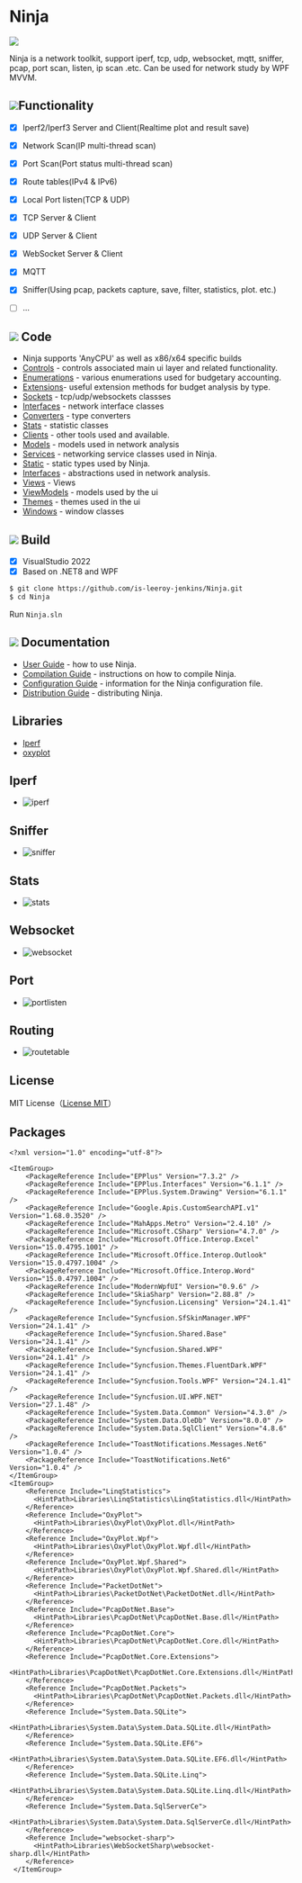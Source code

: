 # Ninja

![](https://github.com/is-leeroy-jenkins/Ninja/blob/master/Resources/Assets/GitHubImages/ProjectTemplate.png)

Ninja is a network toolkit, support iperf, tcp, udp, websocket, 
mqtt, sniffer, pcap, port scan, listen, ip scan .etc.
Can be used  for network study by WPF MVVM.


## ![](https://github.com/is-leeroy-jenkins/Ninja/blob/master/Resources/Assets/GitHubImages/features.png)Functionality

- [x] Iperf2/Iperf3 Server and Client(Realtime plot and result save)
- [x] Network Scan(IP multi-thread scan)
- [x] Port Scan(Port status multi-thread scan)
- [x] Route tables(IPv4 & IPv6)
- [x] Local Port listen(TCP & UDP)
- [x] TCP Server & Client
- [x] UDP Server & Client
- [x] WebSocket Server & Client
- [x] MQTT
- [x] Sniffer(Using pcap, packets capture, save, filter, statistics, plot. etc.)
- [ ] ...


## ![](https://github.com/is-leeroy-jenkins/Ninja/blob/master/Resources/Assets/GitHubImages/csharp.png) Code

- Ninja supports 'AnyCPU' as well as x86/x64 specific builds
- [Controls](https://github.com/is-leeroy-jenkins/Ninja/tree/master/UI/Controls) - controls associated main ui layer and related functionality.
- [Enumerations](https://github.com/is-leeroy-jenkins/Ninja/tree/master/Enumerations) - various enumerations used for budgetary accounting.
- [Extensions](https://github.com/is-leeroy-jenkins/Ninja/tree/master/Extensions)- useful extension methods for budget analysis by type.
- [Sockets](https://github.com/is-leeroy-jenkins/Ninja/tree/master/Network/Sockets) - tcp/udp/websockets classses
- [Interfaces](https://github.com/is-leeroy-jenkins/Ninja/tree/master/Network/Sockets) - network interface classes
- [Converters](https://github.com/is-leeroy-jenkins/Ninja/tree/master/Network/Converters) - type converters 
- [Stats](https://github.com/is-leeroy-jenkins/Ninja/tree/master/Network/Stats) - statistic classes 
- [Clients](https://github.com/is-leeroy-jenkins/Ninja/tree/master/Clients) - other tools used and available.
- [Models](https://github.com/is-leeroy-jenkins/Ninja/tree/master/Network/Models) - models used in network analysis
- [Services](https://github.com/is-leeroy-jenkins/Ninja/tree/master/Services) - networking service classes used in Ninja.
- [Static](https://github.com/is-leeroy-jenkins/Ninja/tree/master/Static) - static types used by Ninja.
- [Interfaces](https://github.com/is-leeroy-jenkins/Ninja/tree/master/Network/Interfaces) - abstractions used in network analysis.
- [Views](https://github.com/is-leeroy-jenkins/Ninja/tree/master/UI/Views) - Views
- [ViewModels](https://github.com/is-leeroy-jenkins/Ninja/tree/master/UI/ViewModels) - models used by the ui
- [Themes](https://github.com/is-leeroy-jenkins/Ninja/tree/master/UI/Themes) - themes used in the ui
- [Windows](https://github.com/is-leeroy-jenkins/Ninja/tree/master/UI/Windows) - window classes

## ![](https://github.com/is-leeroy-jenkins/Ninja/blob/master/Resources/Assets/GitHubImages/tools.png) Build

- [x] VisualStudio 2022
- [x] Based on .NET8 and WPF

```bash
$ git clone https://github.com/is-leeroy-jenkins/Ninja.git
$ cd Ninja
```
Run `Ninja.sln`


## ![](https://github.com/is-leeroy-jenkins/Ninja/blob/master/Resources/Assets/GitHubImages/documentation.png) Documentation

- [User Guide](Resources/Github/Users.md) - how to use Ninja.
- [Compilation Guide](Resources/Github/Compilation.md) - instructions on how to compile Ninja.
- [Configuration Guide](Resources/Github/Configuration.md) - information for the Ninja configuration file. 
- [Distribution Guide](Resources/Github/Distribution.md) -  distributing Ninja.



## ![]()  Libraries

* [Iperf](https://github.com/esnet/iperf)
* [oxyplot](https://github.com/oxyplot/oxyplot)

## Iperf
- ![iperf](https://github.com/is-leeroy-jenkins/Ninja/blob/master/Resources/Assets/DemoImages/iperf.png)

## Sniffer
- ![sniffer](https://github.com/is-leeroy-jenkins/Ninja/blob/master/Resources/Assets/DemoImages/sniffer.png)

## Stats
- ![stats](https://github.com/is-leeroy-jenkins/Ninja/blob/master/Resources/Assets/DemoImages/snifferstats.png)

## Websocket
- ![websocket](https://github.com/is-leeroy-jenkins/Ninja/blob/master/Resources/Assets/DemoImages/websocket.png)

## Port
- ![portlisten](https://github.com/is-leeroy-jenkins/Ninja/blob/master/Resources/Assets/DemoImages/portlisten.png)

## Routing
- ![routetable](https://github.com/is-leeroy-jenkins/Ninja/blob/master/Resources/Assets/DemoImages/routetable.png)

## License

MIT License（[License MIT](./LICENSE)）


## Packages
```
<?xml version="1.0" encoding="utf-8"?>

<ItemGroup>    
    <PackageReference Include="EPPlus" Version="7.3.2" />
    <PackageReference Include="EPPlus.Interfaces" Version="6.1.1" />
    <PackageReference Include="EPPlus.System.Drawing" Version="6.1.1" />
    <PackageReference Include="Google.Apis.CustomSearchAPI.v1" Version="1.68.0.3520" />
    <PackageReference Include="MahApps.Metro" Version="2.4.10" />
    <PackageReference Include="Microsoft.CSharp" Version="4.7.0" />
    <PackageReference Include="Microsoft.Office.Interop.Excel" Version="15.0.4795.1001" />
    <PackageReference Include="Microsoft.Office.Interop.Outlook" Version="15.0.4797.1004" />
    <PackageReference Include="Microsoft.Office.Interop.Word" Version="15.0.4797.1004" />
    <PackageReference Include="ModernWpfUI" Version="0.9.6" />
    <PackageReference Include="SkiaSharp" Version="2.88.8" />
    <PackageReference Include="Syncfusion.Licensing" Version="24.1.41" />
    <PackageReference Include="Syncfusion.SfSkinManager.WPF" Version="24.1.41" />
    <PackageReference Include="Syncfusion.Shared.Base" Version="24.1.41" />
    <PackageReference Include="Syncfusion.Shared.WPF" Version="24.1.41" />
    <PackageReference Include="Syncfusion.Themes.FluentDark.WPF" Version="24.1.41" />
    <PackageReference Include="Syncfusion.Tools.WPF" Version="24.1.41" />
    <PackageReference Include="Syncfusion.UI.WPF.NET" Version="27.1.48" />
    <PackageReference Include="System.Data.Common" Version="4.3.0" />
    <PackageReference Include="System.Data.OleDb" Version="8.0.0" />
    <PackageReference Include="System.Data.SqlClient" Version="4.8.6" />
    <PackageReference Include="ToastNotifications.Messages.Net6" Version="1.0.4" />
    <PackageReference Include="ToastNotifications.Net6" Version="1.0.4" />
</ItemGroup>  
<ItemGroup>
    <Reference Include="LinqStatistics">
      <HintPath>Libraries\LinqStatistics\LinqStatistics.dll</HintPath>
    </Reference>
    <Reference Include="OxyPlot">
      <HintPath>Libraries\OxyPlot\OxyPlot.dll</HintPath>
    </Reference>
    <Reference Include="OxyPlot.Wpf">
      <HintPath>Libraries\OxyPlot\OxyPlot.Wpf.dll</HintPath>
    </Reference>
    <Reference Include="OxyPlot.Wpf.Shared">
      <HintPath>Libraries\OxyPlot\OxyPlot.Wpf.Shared.dll</HintPath>
    </Reference>
    <Reference Include="PacketDotNet">
      <HintPath>Libraries\PacketDotNet\PacketDotNet.dll</HintPath>
    </Reference>
    <Reference Include="PcapDotNet.Base">
      <HintPath>Libraries\PcapDotNet\PcapDotNet.Base.dll</HintPath>
    </Reference>
    <Reference Include="PcapDotNet.Core">
      <HintPath>Libraries\PcapDotNet\PcapDotNet.Core.dll</HintPath>
    </Reference>
    <Reference Include="PcapDotNet.Core.Extensions">
      <HintPath>Libraries\PcapDotNet\PcapDotNet.Core.Extensions.dll</HintPath>
    </Reference>
    <Reference Include="PcapDotNet.Packets">
      <HintPath>Libraries\PcapDotNet\PcapDotNet.Packets.dll</HintPath>
    </Reference>
    <Reference Include="System.Data.SQLite">
      <HintPath>Libraries\System.Data\System.Data.SQLite.dll</HintPath>
    </Reference>
    <Reference Include="System.Data.SQLite.EF6">
      <HintPath>Libraries\System.Data\System.Data.SQLite.EF6.dll</HintPath>
    </Reference>
    <Reference Include="System.Data.SQLite.Linq">
      <HintPath>Libraries\System.Data\System.Data.SQLite.Linq.dll</HintPath>
    </Reference>
    <Reference Include="System.Data.SqlServerCe">
      <HintPath>Libraries\System.Data\System.Data.SqlServerCe.dll</HintPath>
    </Reference>
    <Reference Include="websocket-sharp">
      <HintPath>Libraries\WebSocketSharp\websocket-sharp.dll</HintPath>
    </Reference>
 </ItemGroup>
```